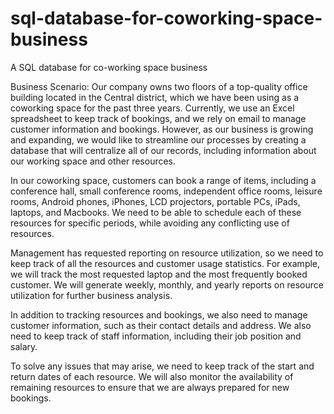 # sql-database-for-coworking-space-business
A SQL database for co-working space business

Business Scenario: Our company owns two floors of a top-quality office building located in the Central district, which we have been using as a coworking space for the past three years. Currently, we use an Excel spreadsheet to keep track of bookings, and we rely on email to manage customer information and bookings. However, as our business is growing and expanding, we would like to streamline our processes by creating a database that will centralize all of our records, including information about our working space and other resources.

In our coworking space, customers can book a range of items, including a conference hall, small conference rooms, independent office rooms, leisure rooms, Android phones, iPhones, LCD projectors, portable PCs, iPads, laptops, and Macbooks. We need to be able to schedule each of these resources for specific periods, while avoiding any conflicting use of resources.

Management has requested reporting on resource utilization, so we need to keep track of all the resources and customer usage statistics. For example, we will track the most requested laptop and the most frequently booked customer. We will generate weekly, monthly, and yearly reports on resource utilization for further business analysis.

In addition to tracking resources and bookings, we also need to manage customer information, such as their contact details and address. We also need to keep track of staff information, including their job position and salary.

To solve any issues that may arise, we need to keep track of the start and return dates of each resource. We will also monitor the availability of remaining resources to ensure that we are always prepared for new bookings.
